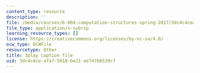 ```yaml
---
content_type: resource
description: ''
file: /media/courses/6-004-computation-structures-spring-2017/3dc4c4ceafa75018be21ee747b6539c7_776ZuSOo6hg.vtt
file_type: application/x-subrip
learning_resource_types: []
license: https://creativecommons.org/licenses/by-nc-sa/4.0/
ocw_type: OCWFile
resourcetype: Other
title: 3play caption file
uid: 3dc4c4ce-afa7-5018-be21-ee747b6539c7
---
```

